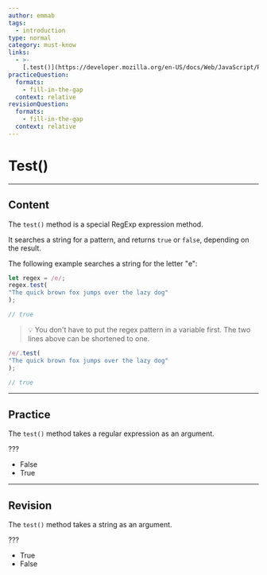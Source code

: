 ```yaml
---
author: emmab
tags:
  - introduction
type: normal
category: must-know
links:
  - >-
    [.test()](https://developer.mozilla.org/en-US/docs/Web/JavaScript/Reference/Global_Objects/RegExp/test){website}
practiceQuestion:
  formats:
    - fill-in-the-gap
  context: relative
revisionQuestion:
  formats:
    - fill-in-the-gap
  context: relative
---
```


# Test()


---

## Content

The `test()` method is a special RegExp expression method.

It searches a string for a pattern, and returns `true` or `false`, depending on the result.

The following example searches a string for the letter "e":

```javascript
let regex = /e/;
regex.test(
"The quick brown fox jumps over the lazy dog"
);

// true
```

> 💡 You don't have to put the regex pattern in a variable first. The two lines above can be shortened to one.

```javascript
/e/.test(
"The quick brown fox jumps over the lazy dog"
);

// true
```


---

## Practice

The `test()` method takes a regular expression as an argument.

???

- False
- True


---

## Revision

The `test()` method takes a string as an argument.

???

- True
- False
 
